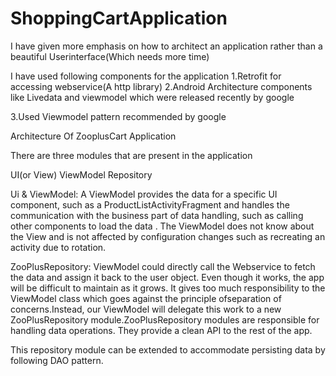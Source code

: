 # ShoppingCartApplication
I have given more emphasis on how to architect an application rather than a beautiful Userinterface(Which needs more time)

I have used following components for the application 1.Retrofit for accessing webservice(A http library) 2.Android Architecture components like Livedata and viewmodel which were released recently by google

3.Used Viewmodel pattern recommended by google

Architecture Of ZooplusCart Application

There are three modules that are present in the application

UI(or View) ViewModel Repository

Ui & ViewModel: A ViewModel provides the data for a specific UI component, such as a ProductListActivityFragment and handles the communication with the business part of data handling, such as calling other components to load the data . The ViewModel does not know about the View and is not affected by configuration changes such as recreating an activity due to rotation.

ZooPlusRepository: ViewModel could directly call the Webservice to fetch the data and assign it back to the user object. Even though it works, the app will be difficult to maintain as it grows. It gives too much responsibility to the ViewModel class which goes against the principle ofseparation of concerns.Instead, our ViewModel will delegate this work to a new ZooPlusRepository module.ZooPlusRepository modules are responsible for handling data operations. They provide a clean API to the rest of the app.

This repository module can be extended to accommodate persisting data by following DAO pattern.